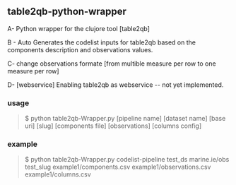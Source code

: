 
table2qb-python-wrapper
----------

A- Python wrapper for the clujore tool [table2qb]

B - Auto Generates the codelist inputs for table2qb based on the components description and observations values.

C- change observations formate [from multible measure per row to one measure per row]

D- [webservice] Enabling table2qb as webservice -- not yet implemented.

### usage

> $ python table2qb-Wrapper.py [pipeline name] [dataset name] [base uri] [slug] [components file] [observations] [columns config]

### example

> $ python table2qb-Wrapper.py codelist-pipeline test_ds marine.ie/obs test_slug example1/components.csv example1/observations.csv example1/columns.csv